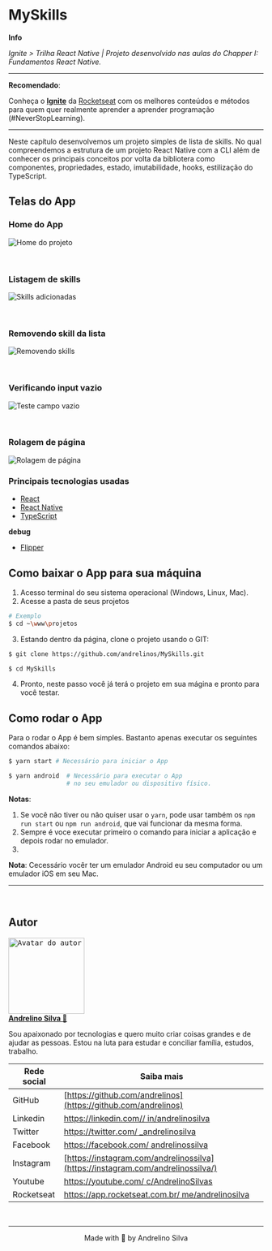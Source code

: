 # MySkills

**Info**

_Ignite > Trilha React Native | Projeto desenvolvido nas aulas do Chapper I: Fundamentos React Native._

---
**Recomendado**:

Conheça o **[Ignite](https://rocketseat.com.br/ignite)** da [Rocketseat](https://github.com/Rocketseat) com os melhores conteúdos e métodos para quem quer realmente aprender a aprender programação (#NeverStopLearning).

---
Neste capítulo desenvolvemos um projeto simples de lista de skills. No qual compreendemos a estrutura de um projeto React Native com a CLI além de conhecer os principais conceitos por volta da bibliotera como componentes, propriedades, estado, imutabilidade, hooks, estilização do TypeScript. 

## Telas do App
### Home do App
![Home do projeto](./prtScn/01.png)

<br />

### Listagem de skills
![Skills adicionadas](./prtScn/02.png)

<br />

### Removendo skill da lista
![Removendo skills](./prtScn/03.png)

<br />

### Verificando input vazio
![Teste campo vazio](./prtScn/04.png)

<br />

### Rolagem de página
![Rolagem de página](./prtScn/05.png)

### Principais tecnologias usadas
- [React](https://reactjs.org)
- [React Native](https://reactnative.dev)
- [TypeScript](https://www.typescriptlang.org)

**debug**
- [Flipper](https://fbflipper.com)

## Como baixar o App para sua máquina
1. Acesso terminal do seu sistema operacional (Windows, Linux, Mac).
2. Acesse a pasta de seus projetos
```bash
# Exemplo
$ cd ~\www\projetos
```
3. Estando dentro da página, clone o projeto usando o GIT:
```bash
$ git clone https://github.com/andrelinos/MySkills.git

$ cd MySkills
```
4. Pronto, neste passo você já terá o projeto em sua mágina e pronto para você testar. 

## Como rodar o App
Para o rodar o App é bem simples. Bastanto apenas executar os seguintes comandos abaixo: 
```bash
$ yarn start # Necessário para iniciar o App

$ yarn android  # Necessário para executar o App 
                # no seu emulador ou dispositivo físico.
```
**Notas**: 
1. Se você não tiver ou não quiser usar o ``yarn``, pode usar também os ``npm run start`` ou ``npm run android``, que vai funcionar da mesma forma.
2. Sempre é voce executar primeiro o comando para iniciar a aplicação e depois rodar no emulador. 
3. 


**Nota**: Cecessário vocêr ter um emulador Android eu seu computador ou um emulador iOS em seu Mac. 
<br /> 

---
<br />

## Autor
<a href="https://app.rocketseat.com.br/me/andrelinosilva">
<kbd>
  <img height="150" width="150"
    src="https://github.com/andrelinos.png"
    alt="Avatar do autor" />
</kbd>
<br /><b>
Andrelino Silva 🚀</b></a>

<p>
    Sou apaixonado por tecnologias e quero muito criar coisas grandes e de ajudar as pessoas. Estou na luta para estudar e conciliar família, estudos, trabalho.
</p>


  | Rede social | Saiba mais |
  | --- | --- |
  | GitHub | [https://github.com/andrelinos](https://github.com/andrelinos) |
  | Linkedin | [https://linkedin.com// in/andrelinosilva](https://linkedin.com/in/andrelinosilva) |
  | Twitter| [https://twitter.com/ _andrelinosilva](https://twitter.com/_andrelinosilva) |
  | Facebook | [https://facebook.com/ andrelinossilva](https://facebook.com/andrelinossilva/) |
  | Instagram| [https://instagram.com/andrelinossilva](https://instagram.com/andrelinossilva/) |
  | Youtube | [https://youtube.com/ c/AndrelinoSilvas](https://youtube.com/c/AndrelinoSilvas/) |
  | Rocketseat | [https://app.rocketseat.com.br/ me/andrelinosilva](https://app.rocketseat.com.br/me/andrelinosilva) |

</div>
</div>
</div>
<br>

---
<p align="center">Made with 💜 by Andrelino Silva</p>
